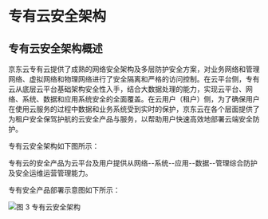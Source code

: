 # 专有云安全架构

## 专有云安全架构概述

京东云专有云提供了成熟的网络安全架构及多层防护安全方案，对业务网络和管理网络、虚拟网络和物理网络进行了安全隔离和严格的访问控制。在云平台侧，专有云从底层云平台基础架构安全性入手，结合大数据处理的能力，实现云平台、网络、系统、数据和应用系统安全的全面覆盖。在云用户（租户）侧，为了确保用户在使用云服务的过程中数据和业务系统受到实时的保护，京东云在各个层面提供了为租户安全保驾护航的云安全产品与服务，以帮助用户快速高效地部署云端安全防护。

专有云安全架构如下图所示：

专有云的安全产品为云平台及用户提供从网络--系统--应用--数据--管理综合防护及安全运维运营管理能力。

专有安全产品部署示意图如下所示：

![图 3 专有云安全架构](https://github.com/jdcloudcom/cn/blob/cruzhang-patch-6/image/JDCloud-Proprietary-Cloud-Security-WhitePaper/Proprietary-Cloud-Security-Architectur.jpg)


